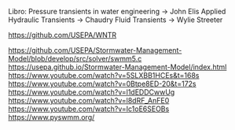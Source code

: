 Libro: Pressure transients in water engineering -> John Elis
Applied Hydraulic Transients -> Chaudry
Fluid Transients -> Wylie Streeter

https://github.com/USEPA/WNTR

https://github.com/USEPA/Stormwater-Management-Model/blob/develop/src/solver/swmm5.c
https://usepa.github.io/Stormwater-Management-Model/index.html
https://www.youtube.com/watch?v=5SLXBB1HCEs&t=168s
https://www.youtube.com/watch?v=0Btpe8ED-20&t=172s
https://www.youtube.com/watch?v=l1dEDDCwwUg
https://www.youtube.com/watch?v=l8dRF_AnFE0
https://www.youtube.com/watch?v=Ic1oE6SEOBs
https://www.pyswmm.org/